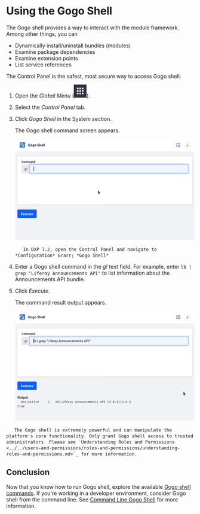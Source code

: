 # Using the Gogo Shell

The Gogo shell provides a way to interact with the module framework. Among other things, you can

* Dynamically install/uninstall bundles (modules)
* Examine package dependencies
* Examine extension points
* List service references

The Control Panel is the safest, most secure way to access Gogo shell:

1. Open the *Global Menu* (![icon](./using-the-gogo-shell/images/01.png)).

1. Select the *Control Panel* tab.

1. Click *Gogo Shell* in the System section.

   The Gogo shell command screen appears.

   ![Gogo shell in the Control Panel](./using-the-gogo-shell/images/02.png)

    ```note::
       In DXP 7.2, open the Control Panel and navigate to *Configuration* &rarr; *Gogo Shell*
    ```

1. Enter a Gogo shell command in the *g!* text field. For example, enter `lb | grep "Liferay Announcements API"` to list information about the Announcements API bundle.

1. Click *Execute*.

    The command result output appears.

    ![The Output section shows the command result.](./using-the-gogo-shell/images/03.png)

```warning::
   The Gogo shell is extremely powerful and can manipulate the platform's core functionality. Only grant Gogo shell access to trusted administrators. Please see `Understanding Roles and Permissions <../../users-and-permissions/roles-and-permissions/understanding-roles-and-permissions.md>`_ for more information.
```

## Conclusion

Now that you know how to run Gogo shell, explore the available [Gogo shell commands](./gogo-shell-commands). If you're working in a developer environment, consider Gogo shell from the command line. See [Command Line Gogo Shell](./command-line-gogo-shell.md) for more information.
